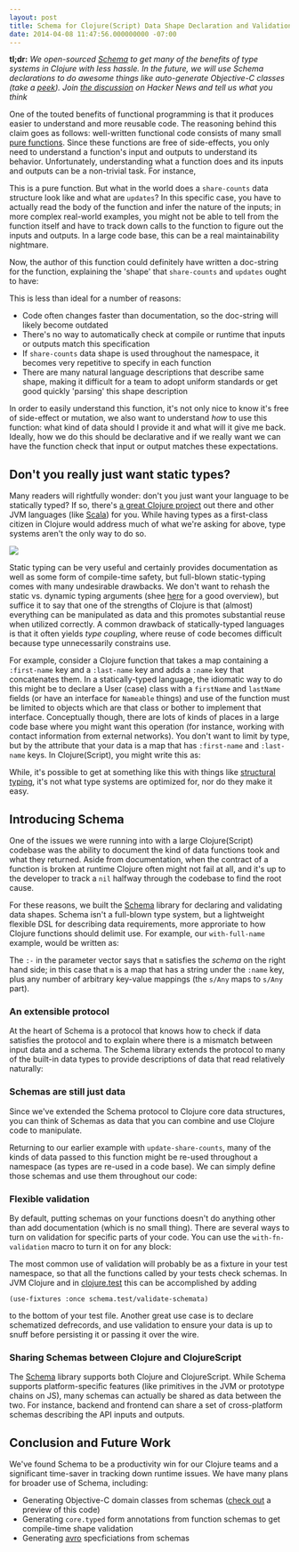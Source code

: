 ```yaml
---
layout: post
title: Schema for Clojure(Script) Data Shape Declaration and Validation
date: 2014-04-08 11:47:56.000000000 -07:00
---
```

<p><strong>tl;dr:</strong> <em>We open-sourced <a href="http://github.com/plumatic/schema">Schema</a> to get many of the benefits of type systems in Clojure with less hassle. In the future, we will use Schema declarations to do awesome things like auto-generate Objective-C classes (take a <a href="https://github.com/plumatic/schema/blob/d82bf0b049fc1205a81a79d88a84872bb9f9846b/src/clj/client/objc.clj">peek</a>). Join <a href="https://news.ycombinator.com/item?id=6334865">the discussion</a> on Hacker News and tell us what you think</em></p>

<p>One of the touted benefits of functional programming is that it produces easier to understand and more reusable code. The reasoning behind this claim goes as follows: well-written functional code consists of many small <a href="http://en.wikipedia.org/wiki/Pure_function">pure functions</a>. Since these functions are free of side-effects, you only need to understand a function's input and outputs to understand its behavior. Unfortunately, understanding what a function does and its inputs and outputs can be a non-trivial task. For instance,</p>

<script src="https://gist.github.com/aria42/c2be48407197cda0f33e.js"></script>


<p>This is a pure function. But what in the world does a <code>share-counts</code> data structure look like and what are <code>updates</code>? In this specific case, you have to actually read the body of the function and infer the nature of the inputs; in more complex real-world examples, you might not be able to tell from the function itself and have to track down calls to the function to figure out the inputs and outputs.  In a large code base, this can be a real maintainability nightmare.</p>

<p>Now, the author of this function could definitely have written a doc-string for the function, explaining the 'shape' that <code>share-counts</code> and <code>updates</code> ought to have:</p>

<script src="https://gist.github.com/aria42/4f2abff915fa97c0b282.js"></script>


<p>This is less than ideal for a number of reasons:</p>

<ul>
<li>Code often changes faster than documentation, so the doc-string will likely become outdated</li>
<li>There's no way to automatically check at compile or runtime that inputs or outputs match this specification</li>
<li>If <code>share-counts</code> data shape is used throughout the namespace, it becomes very repetitive to specify in each function</li>
<li>There are many natural language descriptions that describe same shape, making it difficult for a team to adopt uniform standards or get good quickly 'parsing' this shape description</li>
</ul>


<p>In order to easily understand this function, it's not only nice to know it's free of side-effect or mutation, we also want to understand <em>how</em> to use this function: what kind of data should I provide it and what will it give me back. Ideally, how we do this should be declarative and if we really want we can have the function check that input or output matches these expectations.</p>

<h2>Don't you really just want static types?</h2>

<p>Many readers will rightfully wonder: don't you just want your language to be statically typed?  If so, there's <a href="https://github.com/clojure/core.typed">a great Clojure project</a> out there and other JVM languages (like <a href="http://scala-lang.org">Scala</a>) for you. While having types as a first-class citizen in Clojure would address much of what we're asking for above, type systems aren't the only way to do so.</p>

<p><img src="http://cdn.meme.li/i/oc0l8.jpg" style="display:block; margin-left:auto; margin-right: auto;"></img></p>

<p>Static typing can be very useful and certainly provides documentation as well as some form of compile-time safety, but full-blown static-typing comes with many undesirable drawbacks. We don't want to rehash the static vs. dynamic typing arguments (shee <a href="http://steve-yegge.blogspot.com/2008/05/dynamic-languages-strike-back.html">here</a> for a good overview), but suffice it to say that one of the strengths of Clojure is that (almost) everything can be manipulated as data and this promotes substantial reuse when utilized correctly. A common drawback of statically-typed languages is that it often yields <em>type coupling</em>, where reuse of code becomes difficult because type unnecessarily constrains use.</p>

<p>For example, consider a Clojure function that takes a map containing a <code>:first-name</code> key and a <code>:last-name</code> key and adds a <code>:name</code> key that concatenates them. In a statically-typed language, the idiomatic way to do this might be to declare a User (case) class with a <code>firstName</code> and <code>lastName</code> fields (or have an interface for <code>Nameable</code> things) and use of the function must be limited to objects which are that class or bother to implement that interface. Conceptually though, there are lots of kinds of places in a large code base where you might want this operation (for instance, working with contact information from external networks). You don't want to limit by type, but by the attribute that your data is a map that has <code>:first-name</code> and <code>:last-name</code> keys. In Clojure(Script), you might write this as:</p>

<script src="https://gist.github.com/aria42/8576e875148fe575f9c6.js"></script>


<p>While, it's possible to get at something like this with things like <a href="http://en.wikipedia.org/wiki/Structural_type_system">structural typing</a>, it's not what type systems are optimized for, nor do they make it easy.</p>

<h2>Introducing Schema</h2>

<p>One of the issues we were running into with a large Clojure(Script) codebase was the ability to document the kind of data functions took and what they returned. Aside from documentation, when the contract of a function is broken at runtime Clojure often might not fail at all, and it's up to the developer to track a <code>nil</code> halfway through the codebase to find the root cause.</p>

<p>For these reasons, we built the <a href="http://github.com/plumatic/schema">Schema</a> library for declaring and validating data shapes. Schema isn't a full-blown type system, but a lightweight flexible DSL for describing data requirements, more approriate to how Clojure functions should delimit use. For example, our <code>with-full-name</code> example,  would be written as:</p>

<script src="https://gist.github.com/aria42/f4b91ea7fe49a2d23ce7.js"></script>


<p>The <code>:-</code> in the parameter vector says that <code>m</code> satisfies the <em>schema</em> on the right hand side; in this case that <code>m</code> is a map that has a string under the <code>:name</code> key, plus any number of arbitrary key-value mappings (the <code>s/Any</code> maps to <code>s/Any</code> part).</p>

<h3>An extensible protocol</h3>

<p>At the heart of Schema is a protocol that knows how to check if data satisfies the protocol and to explain where there is a mismatch between input data and a schema. The Schema library extends the protocol to many of the built-in data types to provide descriptions of data that read relatively naturally:</p>

<script src="https://gist.github.com/aria42/ea63d7e08d1958cc9dca.js"></script>


<h3>Schemas are still just data</h3>

<p>Since we've extended the Schema protocol to Clojure core data structures, you can think of Schemas as data that you can combine and use Clojure code to manipulate.</p>

<p>Returning to our earlier example with <code>update-share-counts</code>, many of the kinds of data passed to this function might be re-used throughout a namespace (as types are re-used in a code base). We can simply define those schemas and use them throughout our code:</p>

<script src="https://gist.github.com/aria42/b0dbc2b7131f4bb6ca60.js"></script>


<h3>Flexible validation</h3>

<p>By default, putting schemas on your functions doesn't do anything other than add documentation (which is no small thing). There are several ways to turn on validation for specific parts of your code. You can use the <code>with-fn-validation</code> macro to turn it on for any block:</p>

<script src="https://gist.github.com/w01fe/8c9bf488e9e5025726a8.js"></script>


<p>The most common use of validation will probably be as a fixture in your test namespace, so that all the functions called by your tests check schemas. In JVM Clojure and in <a href="http://clojuredocs.org/clojure_core/clojure.test/">clojure.test</a> this can be accomplished by adding</p>

<p><code>(use-fixtures :once schema.test/validate-schemata)</code></p>

<p>to the bottom of your test file.  Another great use case is to declare schematized defrecords, and use validation to ensure your data is up to snuff before persisting it or passing it over the wire.</p>

<h3>Sharing Schemas between Clojure and ClojureScript</h3>

<p>The <a href="http://github.com/plumatic/schema">Schema</a> library supports both Clojure and ClojureScript.  While Schema supports platform-specific features (like primitives in the JVM or prototype chains on JS), many schemas can actually be shared as data between the two. For instance, backend and frontend can share a set of cross-platform schemas describing the API inputs and outputs.</p>

<h2>Conclusion and Future Work</h2>

<p>We've found Schema to be a productivity win for our Clojure teams and a significant time-saver in tracking down runtime issues. We have many plans for broader use of Schema, including:</p>

<ul>
<li>Generating Objective-C domain classes from schemas (<a href="https://github.com/plumatic/schema/blob/d82bf0b049fc1205a81a79d88a84872bb9f9846b/src/clj/client/objc.clj">check out</a>  a preview of this code)</li>
<li>Generating <code>core.typed</code> form annotations from function schemas to get compile-time shape validation</li>
<li>Generating <a href="http://avro.apache.org/">avro</a> specficiations from schemas</li>
</ul>
